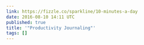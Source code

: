 ```yaml
---
link: https://fizzle.co/sparkline/10-minutes-a-day
date: 2016-08-10 14:11 UTC
published: true
title: '"Productivity Journaling"'
tags: []
---
```




